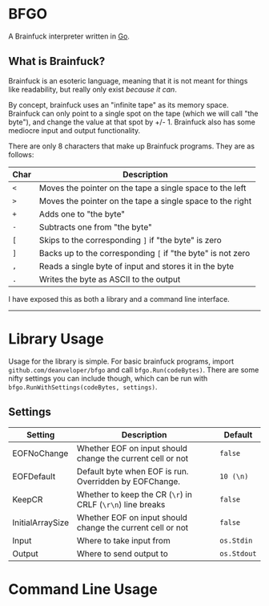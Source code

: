 # BFGO
A Brainfuck interpreter written in [Go].

## What is Brainfuck?
Brainfuck is an esoteric language, meaning that it is not meant for things like readability, but
really only exist *because it can*.

By concept, brainfuck uses an "infinite tape" as its memory space. Brainfuck can only point to
a single spot on the tape (which we will call "the byte"), and change the value at that spot by +/- 1. Brainfuck also has some
mediocre input and output functionality.

There are only 8 characters that make up Brainfuck programs. They are as follows:

| Char | Description |
| ---- | ---- |
| `<` | Moves the pointer on the tape a single space to the left |
| `>` | Moves the pointer on the tape a single space to the right |
| `+` | Adds one to "the byte" |
| `-` | Subtracts one from "the byte" |
| `[` | Skips to the corresponding `]` if "the byte" is zero |
| `]` | Backs up to the corresponding `[` if "the byte" is not zero |
| `,` | Reads a single byte of input and stores it in the byte |
| `.` | Writes the byte as ASCII to the output |

I have exposed this as both a library and a command line interface.

----
# Library Usage
Usage for the library is simple. For basic brainfuck programs, import
`github.com/deanveloper/bfgo` and call `bfgo.Run(codeBytes)`. There are some
nifty settings you can include though, which can be run with `bfgo.RunWithSettings(codeBytes, settings)`.

## Settings
| Setting | Description | Default |
| ------- | ----------- | ------- |
| EOFNoChange | Whether EOF on input should change the current cell or not | `false` |
| EOFDefault |  Default byte when EOF is run. Overridden by EOFChange. | `10 (\n)` |
| KeepCR | Whether to keep the CR (`\r`) in CRLF (`\r\n`) line breaks | `false` |
| InitialArraySize | Whether EOF on input should change the current cell or not | `false` |
| Input | Where to take input from | `os.Stdin` |
| Output | Where to send output to | `os.Stdout` |

# Command Line Usage


[Go]: https://golang.org/